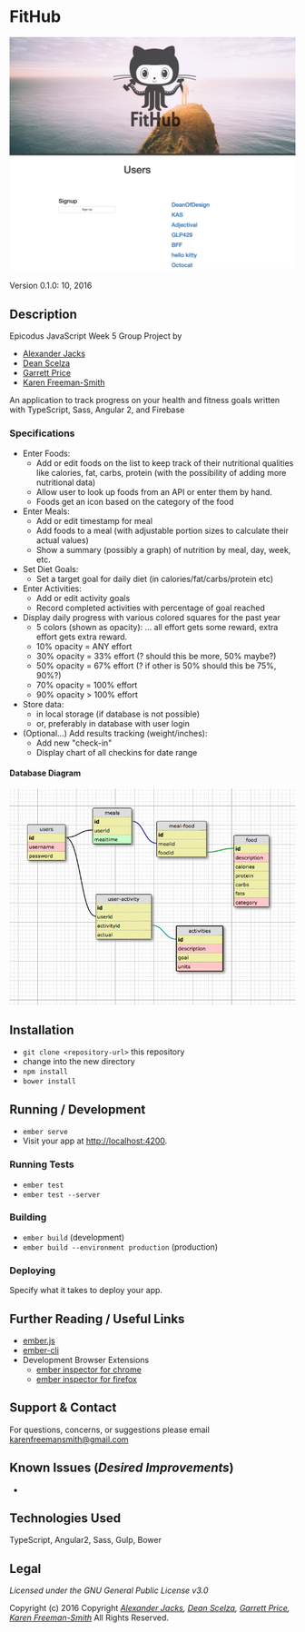 # FitHub
![screenshot of project running](screenshot.png)

Version 0.1.0: 10, 2016

## Description
Epicodus JavaScript Week 5 Group Project by
* [Alexander Jacks](https://github.com/Adjectival)
* [Dean Scelza](https://github.com/d34n5)
* [Garrett Price](https://github.com/GarrettLeePrice)
* [Karen Freeman-Smith](https://github.com/karenfreemansmith)

An application to track progress on your health and fitness goals written with TypeScript, Sass, Angular 2, and Firebase

### Specifications
* Enter Foods:
  * Add or edit foods on the list to keep track of their nutritional qualities like calories, fat, carbs, protein (with the possibility of adding more nutritional data)
  * Allow user to look up foods from an API or enter them by hand.
  * Foods get an icon based on the category of the food
* Enter Meals:
  * Add or edit timestamp for meal
  * Add foods to a meal (with adjustable portion sizes to calculate their actual values)
  * Show a summary (possibly a graph) of nutrition by meal, day, week, etc.
* Set Diet Goals:
  * Set a target goal for daily diet (in calories/fat/carbs/protein etc)
* Enter Activities:
  * Add or edit activity goals
  * Record completed activities with percentage of goal reached
* Display daily progress with various colored squares for the past year
  * 5 colors (shown as opacity): ... all effort gets some reward, extra effort gets extra reward.
  * 10% opacity = ANY effort
  * 30% opacity = 33% effort (? should this be more, 50% maybe?)
  * 50% opacity = 67% effort (? if other is 50% should this be 75%, 90%?)
  * 70% opacity = 100% effort
  * 90% opacity > 100% effort
* Store data:
  * in local storage (if database is not possible)
  * or, preferably in database with user login
* (Optional...) Add results tracking (weight/inches):
  * Add new "check-in"
  * Display chart of all checkins for date range

#### Database Diagram
![database diagram](database.png)



## Installation

* `git clone <repository-url>` this repository
* change into the new directory
* `npm install`
* `bower install`

## Running / Development

* `ember serve`
* Visit your app at [http://localhost:4200](http://localhost:4200).

### Running Tests

* `ember test`
* `ember test --server`

### Building

* `ember build` (development)
* `ember build --environment production` (production)

### Deploying

Specify what it takes to deploy your app.

## Further Reading / Useful Links

* [ember.js](http://emberjs.com/)
* [ember-cli](http://ember-cli.com/)
* Development Browser Extensions
  * [ember inspector for chrome](https://chrome.google.com/webstore/detail/ember-inspector/bmdblncegkenkacieihfhpjfppoconhi)
  * [ember inspector for firefox](https://addons.mozilla.org/en-US/firefox/addon/ember-inspector/)

## Support & Contact
For questions, concerns, or suggestions please email karenfreemansmith@gmail.com

## Known Issues (*Desired Improvements*)
*

## Technologies Used
TypeScript, Angular2, Sass, Gulp, Bower

## Legal
*Licensed under the GNU General Public License v3.0*

Copyright (c) 2016 Copyright _[Alexander Jacks](https://github.com/Adjectival), [Dean Scelza](https://github.com/d34n5), [Garrett Price](https://github.com/GarrettLeePrice), [Karen Freeman-Smith](https://github.com/karenfreemansmith)_ All Rights Reserved.
